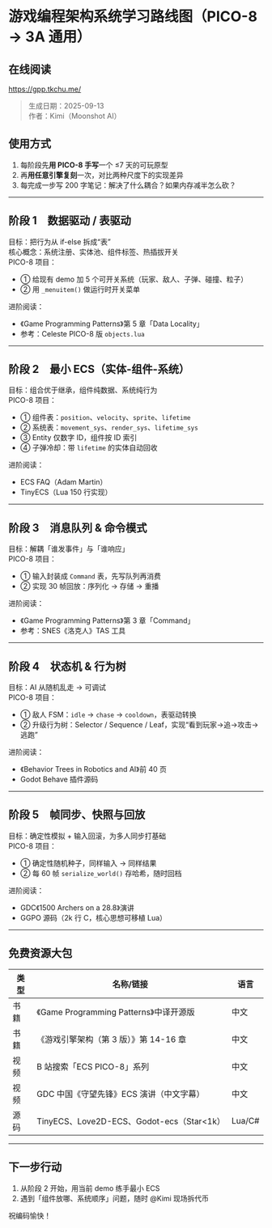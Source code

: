 # 游戏编程架构系统学习路线图（PICO-8 → 3A 通用）

## 在线阅读
https://gpp.tkchu.me/
> 生成日期：2025-09-13  
> 作者：Kimi（Moonshot AI）

## 使用方式
1. 每阶段先**用 PICO-8 手写**一个 ≤7 天的可玩原型  
2. 再**用任意引擎复刻**一次，对比两种尺度下的实现差异  
3. 每完成一步写 200 字笔记：解决了什么耦合？如果内存减半怎么砍？

---

## 阶段 1　数据驱动 / 表驱动
目标：把行为从 if-else 拆成“表”  
核心概念：系统注册、实体池、组件标签、热插拔开关  
PICO-8 项目：  
- ① 给现有 demo 加 5 个可开关系统（玩家、敌人、子弹、碰撞、粒子）  
- ② 用 `_menuitem()` 做运行时开关菜单  

进阶阅读：  
- 《Game Programming Patterns》第 5 章「Data Locality」  
- 参考：Celeste PICO-8 版 `objects.lua`

---

## 阶段 2　最小 ECS（实体-组件-系统）
目标：组合优于继承，组件纯数据、系统纯行为  
PICO-8 项目：  
- ① 组件表：`position`、`velocity`、`sprite`、`lifetime`  
- ② 系统表：`movement_sys`、`render_sys`、`lifetime_sys`  
- ③ Entity 仅数字 ID，组件按 ID 索引  
- ④ 子弹冷却：带 `lifetime` 的实体自动回收  

进阶阅读：  
- ECS FAQ（Adam Martin）  
- TinyECS（Lua 150 行实现）

---

## 阶段 3　消息队列 & 命令模式
目标：解耦「谁发事件」与「谁响应」  
PICO-8 项目：  
- ① 输入封装成 `Command` 表，先写队列再消费  
- ② 实现 30 帧回放：序列化 → 存储 → 重播  

进阶阅读：  
- 《Game Programming Patterns》第 3 章「Command」  
- 参考：SNES《洛克人》TAS 工具

---

## 阶段 4　状态机 & 行为树
目标：AI 从随机乱走 → 可调试  
PICO-8 项目：  
- ① 敌人 FSM：`idle` → `chase` → `cooldown`，表驱动转换  
- ② 升级行为树：Selector / Sequence / Leaf，实现“看到玩家→追→攻击→逃跑”  

进阶阅读：  
- 《Behavior Trees in Robotics and AI》前 40 页  
- Godot Behave 插件源码

---

## 阶段 5　帧同步、快照与回放
目标：确定性模拟 + 输入回滚，为多人同步打基础  
PICO-8 项目：  
- ① 确定性随机种子，同样输入 → 同样结果  
- ② 每 60 帧 `serialize_world()` 存哈希，随时回档  

进阶阅读：  
- GDC《1500 Archers on a 28.8》演讲  
- GGPO 源码（2k 行 C，核心思想可移植 Lua）

---

## 免费资源大包
| 类型 | 名称/链接 | 语言 |
|---|---|---|
| 书籍 | 《Game Programming Patterns》中译开源版 | 中文 |
| 书籍 | 《游戏引擎架构（第 3 版）》第 14-16 章 | 中文 |
| 视频 | B 站搜索「ECS PICO-8」系列 | 中文 |
| 视频 | GDC 中国《守望先锋》ECS 演讲（中文字幕） | 中文 |
| 源码 | TinyECS、Love2D-ECS、Godot-ecs（Star<1k） | Lua/C# |

---

## 下一步行动
1. 从阶段 2 开始，用当前 demo 练手最小 ECS  
2. 遇到「组件放哪、系统顺序」问题，随时 @Kimi 现场拆代币

祝编码愉快！
